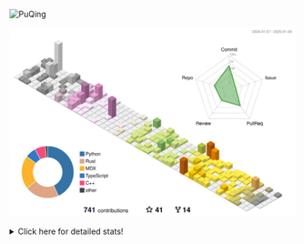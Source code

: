 ![PuQing](https://user-images.githubusercontent.com/27223114/171565019-9a56fae6-b08b-421f-99db-7e830da42371.png)

![](./profile-3d-contrib/profile-season-animate.svg)

<details>
<summary>Click here for detailed stats!</summary>

<!--START_SECTION:waka-->
![Lines of code](https://img.shields.io/badge/From%20Hello%20World%20I%27ve%20Written-1.7%20million%20lines%20of%20code-blue)

**🐱 My GitHub Data** 

> 📦 415.5 kB Used in GitHub's Storage 
 > 
> 🏆 5 Contributions in the Year 2025
 > 
> 🚫 Not Opted to Hire
 > 
> 📜 38 Public Repositories 
 > 
> 🔑 33 Private Repositories 
 > 
**I'm an Early 🐤** 

```text
🌞 Morning                692 commits         ██░░░░░░░░░░░░░░░░░░░░░░░   08.03 % 
🌆 Daytime                3773 commits        ███████████░░░░░░░░░░░░░░   43.78 % 
🌃 Evening                1983 commits        ██████░░░░░░░░░░░░░░░░░░░   23.01 % 
🌙 Night                  2171 commits        ██████░░░░░░░░░░░░░░░░░░░   25.19 % 
```


📊 **This Week I Spent My Time On** 

```text
💬 Programming Languages: 
Python                   5 hrs 30 mins       ███████░░░░░░░░░░░░░░░░░░   29.24 % 
Lua                      3 hrs 1 min         ████░░░░░░░░░░░░░░░░░░░░░   16.11 % 
Jupyter Notebook         2 hrs 11 mins       ███░░░░░░░░░░░░░░░░░░░░░░   11.61 % 
Other                    2 hrs 4 mins        ███░░░░░░░░░░░░░░░░░░░░░░   10.98 % 
Music                    1 hr 57 mins        ███░░░░░░░░░░░░░░░░░░░░░░   10.38 % 

🔥 Editors: 
VS Code                  13 hrs 10 mins      █████████████████░░░░░░░░   69.95 % 
NetEaseMusic             1 hr 57 mins        ███░░░░░░░░░░░░░░░░░░░░░░   10.38 % 
Telegram                 1 hr 29 mins        ██░░░░░░░░░░░░░░░░░░░░░░░   07.88 % 
Mail                     1 hr 7 mins         █░░░░░░░░░░░░░░░░░░░░░░░░   05.95 % 
Zotero                   22 mins             ░░░░░░░░░░░░░░░░░░░░░░░░░   01.97 % 

💻 Operating System: 
WSL                      13 hrs 10 mins      █████████████████░░░░░░░░   69.95 % 
Mac                      5 hrs 39 mins       ████████░░░░░░░░░░░░░░░░░   30.05 % 
```


<!--END_SECTION:waka-->
</details>
